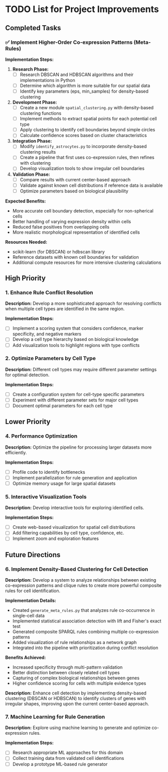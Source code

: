 # TODO List for Project Improvements

## Completed Tasks

### ✅ Implement Higher-Order Co-expression Patterns (Meta-Rules)

**Implementation Steps:**

1. **Research Phase:**
   - [ ] Research DBSCAN and HDBSCAN algorithms and their implementations in Python
   - [ ] Determine which algorithm is more suitable for our spatial data
   - [ ] Identify key parameters (eps, min_samples) for density-based clustering

2. **Development Phase:**
   - [ ] Create a new module `spatial_clustering.py` with density-based clustering functions
   - [ ] Implement methods to extract spatial points for each potential cell type
   - [ ] Apply clustering to identify cell boundaries beyond simple circles
   - [ ] Calculate confidence scores based on cluster characteristics

3. **Integration Phase:**
   - [ ] Modify `identify_astrocytes.py` to incorporate density-based clustering results
   - [ ] Create a pipeline that first uses co-expression rules, then refines with clustering
   - [ ] Develop visualization tools to show irregular cell boundaries

4. **Validation Phase:**
   - [ ] Compare results with current center-based approach
   - [ ] Validate against known cell distributions if reference data is available
   - [ ] Optimize parameters based on biological plausibility

**Expected Benefits:**
- More accurate cell boundary detection, especially for non-spherical cells
- Better handling of varying expression density within cells
- Reduced false positives from overlapping cells
- More realistic morphological representation of identified cells

**Resources Needed:**
- scikit-learn (for DBSCAN) or hdbscan library
- Reference datasets with known cell boundaries for validation
- Additional compute resources for more intensive clustering calculations

## High Priority

### 1. Enhance Rule Conflict Resolution

**Description:** Develop a more sophisticated approach for resolving conflicts when multiple cell types are identified in the same region.

**Implementation Steps:**
- [ ] Implement a scoring system that considers confidence, marker specificity, and negative markers
- [ ] Develop a cell type hierarchy based on biological knowledge
- [ ] Add visualization tools to highlight regions with type conflicts

### 2. Optimize Parameters by Cell Type

**Description:** Different cell types may require different parameter settings for optimal detection.

**Implementation Steps:**
- [ ] Create a configuration system for cell-type specific parameters
- [ ] Experiment with different parameter sets for major cell types
- [ ] Document optimal parameters for each cell type

## Lower Priority

### 4. Performance Optimization

**Description:** Optimize the pipeline for processing larger datasets more efficiently.

**Implementation Steps:**
- [ ] Profile code to identify bottlenecks
- [ ] Implement parallelization for rule generation and application
- [ ] Optimize memory usage for large spatial datasets

### 5. Interactive Visualization Tools

**Description:** Develop interactive tools for exploring identified cells.

**Implementation Steps:**
- [ ] Create web-based visualization for spatial cell distributions
- [ ] Add filtering capabilities by cell type, confidence, etc.
- [ ] Implement zoom and exploration features

## Future Directions

### 6. Implement Density-Based Clustering for Cell Detection

**Description:** Develop a system to analyze relationships between existing co-expression patterns and clique rules to create more powerful composite rules for cell identification.

**Implementation Details:**
- Created `generate_meta_rules.py` that analyzes rule co-occurrence in single-cell data
- Implemented statistical association detection with lift and Fisher's exact test
- Generated composite SPARQL rules combining multiple co-expression patterns
- Added visualization of rule relationships as a network graph
- Integrated into the pipeline with prioritization during conflict resolution

**Benefits Achieved:**
- Increased specificity through multi-pattern validation
- Better distinction between closely related cell types
- Capturing of complex biological relationships between genes
- Higher confidence scoring for cells with multiple evidence types

**Description:** Enhance cell detection by implementing density-based clustering (DBSCAN or HDBSCAN) to identify clusters of genes with irregular shapes, improving upon the current center-based approach.

### 7. Machine Learning for Rule Generation

**Description:** Explore using machine learning to generate and optimize co-expression rules.

**Implementation Steps:**
- [ ] Research appropriate ML approaches for this domain
- [ ] Collect training data from validated cell identifications
- [ ] Develop a prototype ML-based rule generator